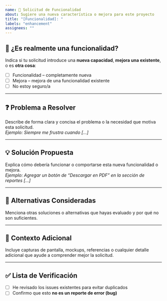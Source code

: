 ```yaml
---
name: 🚀 Solicitud de Funcionalidad
about: Sugiere una nueva característica o mejora para este proyecto
title: "[Funcionalidad]: "
labels: "enhancement"
assignees: ""
---
```


## 🔎 ¿Es realmente una funcionalidad?
Indica si tu solicitud introduce una **nueva capacidad**, **mejora una existente**, o es **otra cosa**:  
- [ ] Funcionalidad – completamente nueva  
- [ ] Mejora – mejora de una funcionalidad existente  
- [ ] No estoy seguro/a  

---

## ❓ Problema a Resolver
Describe de forma clara y concisa el problema o la necesidad que motiva esta solicitud.  
_Ejemplo: Siempre me frustra cuando [...]_

---

## 💡 Solución Propuesta
Explica cómo debería funcionar o comportarse esta nueva funcionalidad o mejora.  
_Ejemplo: Agregar un botón de “Descargar en PDF” en la sección de reportes [...]_

---

## 🔄 Alternativas Consideradas
Menciona otras soluciones o alternativas que hayas evaluado y por qué no son suficientes.  

---

## 📎 Contexto Adicional
Incluye capturas de pantalla, mockups, referencias o cualquier detalle adicional que ayude a comprender mejor la solicitud.  

---

## ✅ Lista de Verificación
- [ ] He revisado los issues existentes para evitar duplicados  
- [ ] Confirmo que esto **no es un reporte de error (bug)**  
